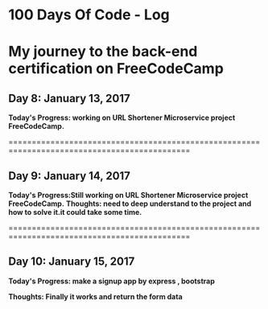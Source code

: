 # 100 Days Of Code - Log
# My journey to the back-end certification on FreeCodeCamp

## Day 8: January 13, 2017 

**Today's Progress: working on URL Shortener Microservice project FreeCodeCamp.**

=============================================================================================

## Day 9: January 14, 2017 
   __Today's Progress:Still working on URL Shortener Microservice project FreeCodeCamp.__
   __Thoughts: need to deep understand to the project and how to solve it.it could take some time.__

=============================================================================================

## Day 10: January 15, 2017 
__Today's Progress: make a signup app by express , bootstrap__

__Thoughts: Finally it works and return the form data__

